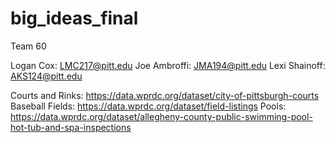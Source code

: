 # big_ideas_final
Team 60

Logan Cox: LMC217@pitt.edu
Joe Ambroffi: JMA194@pitt.edu
Lexi Shainoff: AKS124@pitt.edu

Courts and Rinks: https://data.wprdc.org/dataset/city-of-pittsburgh-courts
Baseball Fields: https://data.wprdc.org/dataset/field-listings
Pools: https://data.wprdc.org/dataset/allegheny-county-public-swimming-pool-hot-tub-and-spa-inspections